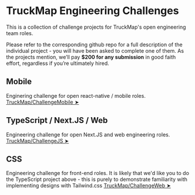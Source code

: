 # TruckMap Engineering Challenges

This is a collection of challenge projects for TruckMap's open engineering team roles.

Please refer to the corresponding github repo for a full description of the individual project - you will have been asked to complete one of them.  As the projects mention, we’ll pay **$200 for any submission** in good faith effort, regardless if you’re ultimately hired.

## Mobile

Enginering challenge for open react-native / mobile roles. [TruckMap/ChallengeMobile ➤](https://github.com/TruckMap/ChallengeMobile)

## TypeScript / Next.JS / Web

Engineering challenge for open Next.JS and web engineering roles. [TruckMap/ChallengeJS ➤](https://github.com/TruckMap/ChallengeJS)

## CSS

Engineering challenge for front-end roles.  It is likely that we'd like you to do the TypeScript project above - this is purely to demonstrate familiarity with implementing designs with Tailwind.css [TruckMap/ChallengeWeb ➤](https://github.com/TruckMap/ChallengeWeb)
